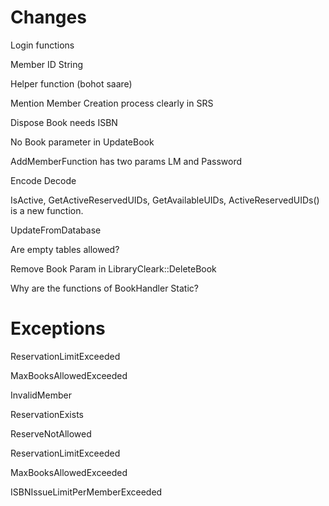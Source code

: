 # Changes

Login functions

Member ID String

Helper function (bohot saare)

Mention Member Creation process clearly in SRS

Dispose Book needs ISBN

No Book parameter in UpdateBook

AddMemberFunction has two params LM and Password

Encode Decode

IsActive, GetActiveReservedUIDs, GetAvailableUIDs, ActiveReservedUIDs() is a new function.

UpdateFromDatabase

Are empty tables allowed?

Remove Book Param in LibraryCleark::DeleteBook 

Why are the functions of BookHandler Static?

# Exceptions

ReservationLimitExceeded

MaxBooksAllowedExceeded

 InvalidMember

ReservationExists

ReserveNotAllowed

ReservationLimitExceeded

MaxBooksAllowedExceeded

ISBNIssueLimitPerMemberExceeded